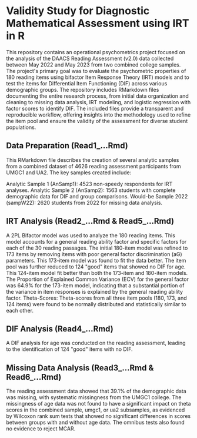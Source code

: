 # Validity Study for Diagnostic Mathematical Assessment using IRT in R
This repository contains an operational psychometrics project focused on the analysis of the DAACS Reading Assessment (v2.0) data collected between May 2022 and May 2023 from two combined college samples. The project's primary goal was to evaluate the psychometric properties of 180 reading items using bifactor Item Response Theory (IRT) models and to test the items for Differential Item Functioning (DIF) across various demographic groups. The repository includes RMarkdown files documenting the entire research process, from initial data organization and cleaning to missing data analysis, IRT modeling, and logistic regression with factor scores to identify DIF. The included files provide a transparent and reproducible workflow, offering insights into the methodology used to refine the item pool and ensure the validity of the assessment for diverse student populations.
## Data Preparation (Read1_...Rmd)
This RMarkdown file describes the creation of several analytic samples from a combined dataset of 4626 reading assessment participants from UMGC1 and UA2. The key samples created include:

Analytic Sample 1 (AnSamp1): 4523 non-speedy respondents for IRT analyses.
Analytic Sample 2 (AnSamp2): 1563 students with complete demographic data for DIF and group comparisons.
Would-be Sample 2022 (sampW22): 2620 students from 2022 for missing data analysis.

## IRT Analysis (Read2_...Rmd & Read5_...Rmd)
A 2PL Bifactor model was used to analyze the 180 reading items. This model accounts for a general reading ability factor and specific factors for each of the 30 reading passages.
The initial 180-item model was refined to 173 items by removing items with poor general factor discrimination (aG) parameters. This 173-item model was found to fit the data better.
The item pool was further reduced to 124 "good" items that showed no DIF for age. This 124-item model fit better than both the 173-item and 180-item models.
The Proportion of Explained Common Variance (ECV) for the general factor was 64.9% for the 173-item model, indicating that a substantial portion of the variance in item responses is explained by the general reading ability factor.
Theta-Scores: Theta-scores from all three item pools (180, 173, and 124 items) were found to be normally distributed and statistically similar to each other.

## DIF Analysis (Read4_...Rmd)
A DIF analysis for age was conducted on the reading assessment, leading to the identification of 124 "good" items with no DIF.

## Missing Data Analysis (Read3_...Rmd & Read6_...Rmd)
The reading assessment data showed that 39.1% of the demographic data was missing, with systematic missingness from the UMGC1 college.
The missingness of age data was not found to have a significant impact on theta scores in the combined sample, umgc1, or ua2 subsamples, as evidenced by Wilcoxon rank sum tests that showed no significant differences in scores between groups with and without age data. The omnibus tests also found no evidence to reject MCAR.
